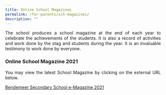 ```yaml
---
title: Online School Magazines
permalink: /for-parents/sch-magazines/
description: ""
---
```

<p style="text-align:justify">The school produces a school magazine at the end of each year to celebrate the achievements of the students.  It is also a record of activities and work done by the stag and students during the year.  It is an invaluable testimony to work done by everyone.</p>

### Online School Magazine 2021

<p style="text-align:justify">You may view the latest School Magazine by clicking on the external URL below.</p>

[Bendemeer Secondary School e-Magazine 2021](https://issuu.com/touche-design/docs/bendemeer_sec_e-magazine_2021?fr=sNWE3NzI3NTIwODU)

<!--
### Online School Magazine 2020

Please click on each link to view the the school magazine .

1.  <a href="/files/Schoolmag/2020-schmag-pg01.pdf" target="_blank" >Editor's Foreward</a>
2.  <a href="/files/Schoolmag/2020-schmag-pg02.pdf" target="_blank" >Ms Jeya's Farewell</a>
3.  <a href="/files/Schoolmag/2020-schmag-pg03.pdf" target="_blank" >Academic Achievements</a>
4.  <a href="/files/Schoolmag/2020-schmag-pg04-07.pdf" target="_blank">School Events</a>
5.  <a href="/files/Schoolmag/2020-schmag-pg08-15.pdf" target="_blank" >SAC Caring Teacher Nominees and Staff Promotion</a>
6.  <a href="/files/Schoolmag/2020-schmag-pg16-23sports.pdf" target="_blank">CCAs-Sports</a>
7.  <a href="/files/Schoolmag/2020-schmag-pg16-23perf.pdf" target="_blank" >CCAs-Performing Arts</a>
8.  <a href="/files/Schoolmag/2020-schmag-pg16-23ugclub.pdf" target="_blank" >CCAs-Uniformed Groups and Clubs and Societies</a>
9.  <a href="/files/Schoolmag/2020-schmag-pg24-29.pdf" target="_blank"> Teachers' Reflections</a>
10.  <a href="/files/Schoolmag/2020-schmag-pg30-41.pdf" target="_blank" >Student's Reflections</a>
11.  <a href="/files/Schoolmag/2020-schmag-pg42.pdf" target="_blank" >Acknowledgements</a>

-->
